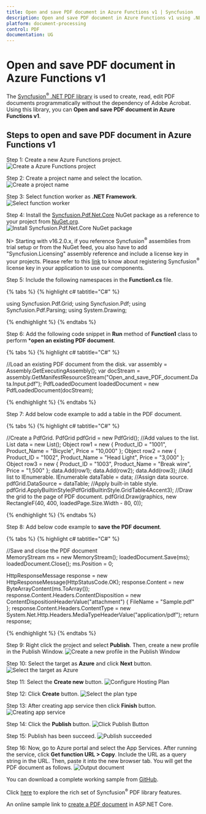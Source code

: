 ```yaml
---
title: Open and save PDF document in Azure Functions v1 | Syncfusion
description: Open and save PDF document in Azure Functions v1 using .NET PDF library without the dependency of Adobe Acrobat. 
platform: document-processing
control: PDF
documentation: UG
---
```


# Open and save PDF document in Azure Functions v1

The [Syncfusion<sup>&reg;</sup> .NET PDF library](https://www.syncfusion.com/document-processing/pdf-framework/net) is used to create, read, edit PDF documents programmatically without the dependency of Adobe Acrobat. Using this library, you can **Open and save PDF document in Azure Functions v1**.

## Steps to open and save PDF document in Azure Functions v1

Step 1: Create a new Azure Functions project.
![Create a Azure Functions project](Azure_Images/Azure-functions-v1/Project_creation.png) 

Step 2: Create a project name and select the location.
![Create a project name](Azure_Images/Azure-functions-v1/Project_configuration.png)

Step 3: Select function worker as **.NET Framework**. 
![Select function worker](Azure_Images/Azure-functions-v1/Additional_information.png)

Step 4: Install the [Syncfusion.Pdf.Net.Core](https://www.nuget.org/packages/Syncfusion.Pdf.Net.Core/) NuGet package as a reference to your project from [NuGet.org](https://www.nuget.org/).
![Install Syncfusion.Pdf.Net.Core NuGet package](Azure_Images/Azure-functions-v1/NuGet_package.png)

N> Starting with v16.2.0.x, if you reference Syncfusion<sup>&reg;</sup> assemblies from trial setup or from the NuGet feed, you also have to add "Syncfusion.Licensing" assembly reference and include a license key in your projects. Please refer to this [link](https://help.syncfusion.com/common/essential-studio/licensing/overview) to know about registering Syncfusion<sup>&reg;</sup> license key in your application to use our components.

Step 5: Include the following namespaces in the **Function1.cs** file.   

{% tabs %}
{% highlight c# tabtitle="C#" %}

using Syncfusion.Pdf.Grid;
using Syncfusion.Pdf;
using Syncfusion.Pdf.Parsing;
using System.Drawing;

{% endhighlight %}
{% endtabs %}

Step 6: Add the following code snippet in **Run** method of **Function1** class to perform ***open an existing PDF document**.

{% tabs %}
{% highlight c# tabtitle="C#" %}

//Load an existing PDF document from the disk.
var assembly = Assembly.GetExecutingAssembly();
var docStream = assembly.GetManifestResourceStream("Open_and_save_PDF_document.Data.Input.pdf");
PdfLoadedDocument loadedDocument = new PdfLoadedDocument(docStream);

{% endhighlight %}
{% endtabs %}

Step 7: Add below code example to add a table in the PDF document.

{% tabs %}
{% highlight c# tabtitle="C#" %}

//Create a PdfGrid.
PdfGrid pdfGrid = new PdfGrid();
//Add values to the list.
List<object> data = new List<object>();
Object row1 = new { Product_ID = "1001", Product_Name = "Bicycle", Price = "10,000" };
Object row2 = new { Product_ID = "1002", Product_Name = "Head Light", Price = "3,000" };
Object row3 = new { Product_ID = "1003", Product_Name = "Break wire", Price = "1,500" };
data.Add(row1);
data.Add(row2);
data.Add(row3);
//Add list to IEnumerable.
IEnumerable<object> dataTable = data;
//Assign data source.
pdfGrid.DataSource = dataTable;
//Apply built-in table style.
pdfGrid.ApplyBuiltinStyle(PdfGridBuiltinStyle.GridTable4Accent3);
//Draw the grid to the page of PDF document.
pdfGrid.Draw(graphics, new RectangleF(40, 400, loadedPage.Size.Width - 80, 0));

{% endhighlight %}
{% endtabs %}

Step 8: Add below code example to **save the PDF document**.

{% tabs %}
{% highlight c# tabtitle="C#" %}

//Save and close the PDF document  
MemoryStream ms = new MemoryStream();
loadedDocument.Save(ms);
loadedDocument.Close();
ms.Position = 0;

HttpResponseMessage response = new HttpResponseMessage(HttpStatusCode.OK);
response.Content = new ByteArrayContent(ms.ToArray());
response.Content.Headers.ContentDisposition = new ContentDispositionHeaderValue("attachment")
{
    FileName = "Sample.pdf"
};
response.Content.Headers.ContentType = new System.Net.Http.Headers.MediaTypeHeaderValue("application/pdf");
return response;

{% endhighlight %}
{% endtabs %}

Step 9: Right click the project and select **Publish**. Then, create a new profile in the Publish Window.
![Create a new profile in the Publish Window](Azure_Images/Azure-functions-v1/Publish_button.png)

Step 10: Select the target as **Azure** and click **Next** button.
![Select the target as Azure](Azure_Images/Azure-functions-v1/Set_Azure_target.png)

Step 11: Select the **Create new** button.
![Configure Hosting Plan](Azure_Images/Azure-functions-v1/Function_insane.png)

Step 12: Click **Create** button. 
![Select the plan type](Azure_Images/Azure-functions-v1/Hosting_sample.png)

Step 13: After creating app service then click **Finish** button. 
![Creating app service](Azure_Images/Azure-functions-v1/Finish_function.png)

Step 14: Click the **Publish** button.
![Click Publish Button](Azure_Images/Azure-functions-v1/Ready_for_publish.png)

Step 15: Publish has been succeed.
![Publish succeeded](Azure_Images/Azure-functions-v1/Published_link.png)

Step 16: Now, go to Azure portal and select the App Services. After running the service, click **Get function URL > Copy**. Include the URL as a query string in the URL. Then, paste it into the new browser tab. You will get the PDF document as follows. 
![Output document](Azure_Images/Azure-functions-v1/Output_screenshot.png)

You can download a complete working sample from [GitHub](https://github.com/SyncfusionExamples/PDF-Examples/tree/master/Open%20and%20Save%20PDF%20document/Azure/Azure_Functions/Azure_Functions_v1/Open_and_save_PDF_document).

Click [here](https://www.syncfusion.com/document-processing/pdf-framework/net-core) to explore the rich set of Syncfusion<sup>&reg;</sup> PDF library features.

An online sample link to [create a PDF document](https://ej2.syncfusion.com/aspnetcore/PDF/HelloWorld#/material3) in ASP.NET Core.
